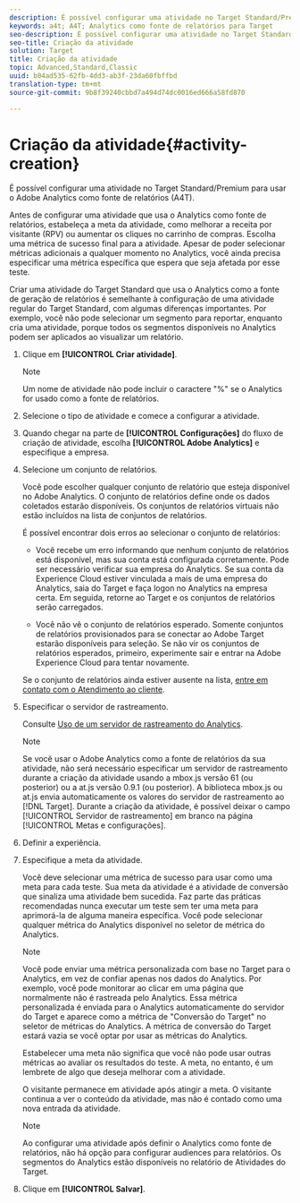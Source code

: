```yaml
---
description: É possível configurar uma atividade no Target Standard/Premium para usar o Adobe Analytics como fonte de relatórios (A4T).
keywords: a4t; A4T; Analytics como fonte de relatórios para Target
seo-description: É possível configurar uma atividade no Target Standard/Premium para usar o Adobe Analytics como fonte de relatórios (A4T).
seo-title: Criação da atividade
solution: Target
title: Criação da atividade
topic: Advanced,Standard,Classic
uuid: b04ad535-62fb-4dd3-ab3f-23da60fbffbd
translation-type: tm+mt
source-git-commit: 9b8f39240cbbd7a494d74dc0016ed666a58fd870

---
```



# Criação da atividade{#activity-creation}

É possível configurar uma atividade no Target Standard/Premium para usar o Adobe Analytics como fonte de relatórios (A4T).

Antes de configurar uma atividade que usa o Analytics como fonte de relatórios, estabeleça a meta da atividade, como melhorar a receita por visitante (RPV) ou aumentar os cliques no carrinho de compras. Escolha uma métrica de sucesso final para a atividade. Apesar de poder selecionar métricas adicionais a qualquer momento no Analytics, você ainda precisa especificar uma métrica específica que espera que seja afetada por esse teste.

Criar uma atividade do Target Standard que usa o Analytics como a fonte de geração de relatórios é semelhante à configuração de uma atividade regular do Target Standard, com algumas diferenças importantes. Por exemplo, você não pode selecionar um segmento para reportar, enquanto cria uma atividade, porque todos os segmentos disponíveis no Analytics podem ser aplicados ao visualizar um relatório.

1. Clique em **[!UICONTROL Criar atividade]**.

   >[!NOTE]
   >
   >Um nome de atividade não pode incluir o caractere &quot;%&quot; se o Analytics for usado como a fonte de relatórios.

1. Selecione o tipo de atividade e comece a configurar a atividade.
1. Quando chegar na parte de **[!UICONTROL Configurações]** do fluxo de criação de atividade, escolha **[!UICONTROL Adobe Analytics]** e especifique a empresa.
1. Selecione um conjunto de relatórios.

   Você pode escolher qualquer conjunto de relatório que esteja disponível no Adobe Analytics. O conjunto de relatórios define onde os dados coletados estarão disponíveis. Os conjuntos de relatórios virtuais não estão incluídos na lista de conjuntos de relatórios.

   É possível encontrar dois erros ao selecionar o conjunto de relatórios:

   * Você recebe um erro informando que nenhum conjunto de relatórios está disponível, mas sua conta está configurada corretamente.
   Pode ser necessário verificar sua empresa do Analytics. Se sua conta da Experience Cloud estiver vinculada a mais de uma empresa do Analytics, saia do Target e faça logon no Analytics na empresa certa. Em seguida, retorne ao Target e os conjuntos de relatórios serão carregados.

   * Você não vê o conjunto de relatórios esperado.
   Somente conjuntos de relatórios provisionados para se conectar ao Adobe Target estarão disponíveis para seleção. Se não vir os conjuntos de relatórios esperados, primeiro, experimente sair e entrar na Adobe Experience Cloud para tentar novamente.

   Se o conjunto de relatórios ainda estiver ausente na lista, [entre em contato com o Atendimento ao cliente](../../cmp-resources-and-contact-information.md#reference_ACA3391A00EF467B87930A450050077C).
1. Especificar o servidor de rastreamento.

   Consulte [Uso de um servidor de rastreamento do Analytics](../../c-integrating-target-with-mac/a4t/analytics-tracking-server.md#task_72077BA7E93C4A65A715A18F32228823).

   >[!NOTE]
   >
   >Se você usar o Adobe Analytics como a fonte de relatórios da sua atividade, não será necessário especificar um servidor de rastreamento durante a criação da atividade usando a mbox.js versão 61 (ou posterior) ou a at.js versão 0.9.1 (ou posterior). A biblioteca mbox.js ou at.js envia automaticamente os valores do servidor de rastreamento ao [!DNL Target]. Durante a criação da atividade, é possível deixar o campo [!UICONTROL Servidor de rastreamento] em branco na página [!UICONTROL Metas e configurações].

1. Definir a experiência.
1. Especifique a meta da atividade.

   Você deve selecionar uma métrica de sucesso para usar como uma meta para cada teste. Sua meta da atividade é a atividade de conversão que sinaliza uma atividade bem sucedida. Faz parte das práticas recomendadas nunca executar um teste sem ter uma meta para aprimorá-la de alguma maneira específica. Você pode selecionar qualquer métrica do Analytics disponível no seletor de métrica do Analytics.

   >[!NOTE]
   >
   >Você pode enviar uma métrica personalizada com base no Target para o Analytics, em vez de confiar apenas nos dados do Analytics. Por exemplo, você pode monitorar ao clicar em uma página que normalmente não é rastreada pelo Analytics. Essa métrica personalizada é enviada para o Analytics automaticamente do servidor do Target e aparece como a métrica de &quot;Conversão do Target&quot; no seletor de métricas do Analytics. A métrica de conversão do Target estará vazia se você optar por usar as métricas do Analytics.

   Estabelecer uma meta não significa que você não pode usar outras métricas ao avaliar os resultados do teste. A meta, no entanto, é um lembrete de algo que deseja melhorar com a atividade.

   O visitante permanece em atividade após atingir a meta. O visitante continua a ver o conteúdo da atividade, mas não é contado como uma nova entrada da atividade.

   >[!NOTE]
   >
   >Ao configurar uma atividade após definir o Analytics como fonte de relatórios, não há opção para configurar audiences para relatórios. Os segmentos do Analytics estão disponíveis no relatório de Atividades do Target.

1. Clique em **[!UICONTROL Salvar]**.

